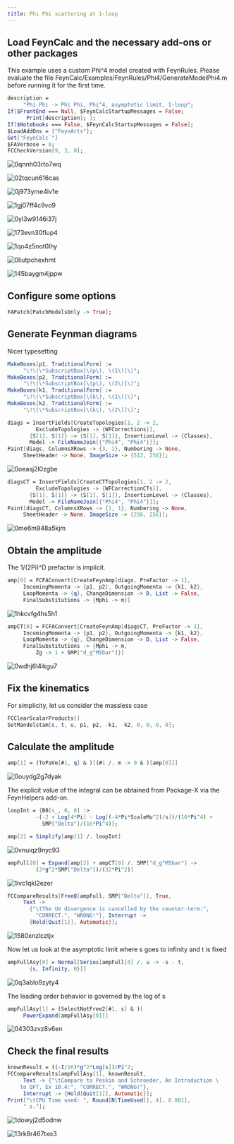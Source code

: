 ```yaml
---
title: Phi Phi scattering at 1-loop
---
```



## Load FeynCalc and the necessary add-ons or other packages

This example uses a custom Phi^4 model created with FeynRules. Please evaluate the file
FeynCalc/Examples/FeynRules/Phi4/GenerateModelPhi4.m before running it for the first time.

```mathematica
description = 
     "Phi Phi -> Phi Phi, Phi^4, asymptotic limit, 1-loop"; 
If[$FrontEnd === Null, $FeynCalcStartupMessages = False; 
      Print[description]; ]; 
If[$Notebooks === False, $FeynCalcStartupMessages = False]; 
$LoadAddOns = {"FeynArts"}; 
Get["FeynCalc`"]
$FAVerbose = 0; 
FCCheckVersion[9, 3, 0]; 
```

![0qnnh03rto7wq](img/0qnnh03rto7wq.svg)

![02tqcun616cas](img/02tqcun616cas.svg)

![0j973yme4iv1e](img/0j973yme4iv1e.svg)

![1gj07ff4c9vo9](img/1gj07ff4c9vo9.svg)

![0yl3w9146i37j](img/0yl3w9146i37j.svg)

![173evn30flup4](img/173evn30flup4.svg)

![1qo4z5not0lhy](img/1qo4z5not0lhy.svg)

![0liutpchexhmt](img/0liutpchexhmt.svg)

![145baygm4jppw](img/145baygm4jppw.svg)

## Configure some options

```mathematica
FAPatch[PatchModelsOnly -> True]; 
```

## Generate Feynman diagrams

Nicer typesetting

```mathematica
MakeBoxes[p1, TraditionalForm] := 
     "\!\(\*SubscriptBox[\(p\), \(1\)]\)"; 
MakeBoxes[p2, TraditionalForm] := 
     "\!\(\*SubscriptBox[\(p\), \(2\)]\)"; 
MakeBoxes[k1, TraditionalForm] := 
     "\!\(\*SubscriptBox[\(k\), \(1\)]\)"; 
MakeBoxes[k2, TraditionalForm] := 
     "\!\(\*SubscriptBox[\(k\), \(2\)]\)"; 
```

```mathematica
diags = InsertFields[CreateTopologies[1, 2 -> 2, 
         ExcludeTopologies -> {WFCorrections}], 
       {S[1], S[1]} -> {S[1], S[1]}, InsertionLevel -> {Classes}, 
       Model -> FileNameJoin[{"Phi4", "Phi4"}]]; 
Paint[diags, ColumnsXRows -> {3, 1}, Numbering -> None, 
     SheetHeader -> None, ImageSize -> {512, 256}]; 
```

![0oeasj2l0zgbe](img/0oeasj2l0zgbe.svg)

```mathematica
diagsCT = InsertFields[CreateCTTopologies[1, 2 -> 2, 
         ExcludeTopologies -> {WFCorrectionCTs}], 
       {S[1], S[1]} -> {S[1], S[1]}, InsertionLevel -> {Classes}, 
       Model -> FileNameJoin[{"Phi4", "Phi4"}]]; 
Paint[diagsCT, ColumnsXRows -> {1, 1}, Numbering -> None, 
     SheetHeader -> None, ImageSize -> {256, 256}]; 
```

![0me6m948a5kjm](img/0me6m948a5kjm.svg)

## Obtain the amplitude

The 1/(2Pi)^D prefactor is implicit.

```mathematica
amp[0] = FCFAConvert[CreateFeynAmp[diags, PreFactor -> 1], 
     IncomingMomenta -> {p1, p2}, OutgoingMomenta -> {k1, k2}, 
     LoopMomenta -> {q}, ChangeDimension -> D, List -> False, 
     FinalSubstitutions -> {Mphi -> m}]
```

![1hkcvfg4hs5h1](img/1hkcvfg4hs5h1.svg)

```mathematica
ampCT[0] = FCFAConvert[CreateFeynAmp[diagsCT, PreFactor -> 1], 
     IncomingMomenta -> {p1, p2}, OutgoingMomenta -> {k1, k2}, 
     LoopMomenta -> {q}, ChangeDimension -> D, List -> False, 
     FinalSubstitutions -> {Mphi -> m, 
         Zg -> 1 + SMP["d_g^MSbar"]}]
```

![0wdhj6l4ikgu7](img/0wdhj6l4ikgu7.svg)

## Fix the kinematics

For simplicity, let us consider the massless case

```mathematica
FCClearScalarProducts[]
SetMandelstam[s, t, u, p1, p2, -k1, -k2, 0, 0, 0, 0]; 
```

## Calculate the amplitude

```mathematica
amp[1] = (ToPaVe[#1, q] & )[(#1 /. m -> 0 & )[amp[0]]]
```

![0ouydg2g7dyak](img/0ouydg2g7dyak.svg)

The explicit value of the integral can be obtained from Package-X via the FeynHelpers add-on.

```mathematica
loopInt = {B0[s_, 0, 0] :> 
         -(-2 + Log[4*Pi] - Log[(-4*Pi*ScaleMu^2)/s])/(16*Pi^4) + 
           SMP["Delta"]/(16*Pi^4)}; 
```

```mathematica
amp[2] = Simplify[amp[1] /. loopInt]
```

![0vnuiqz9nyc93](img/0vnuiqz9nyc93.svg)

```mathematica
ampFull[0] = Expand[amp[2] + ampCT[0] /. SMP["d_g^MSbar"] -> 
         (3*g^2*SMP["Delta"])/(32*Pi^2)]
```

![1ivc1qkl2ezer](img/1ivc1qkl2ezer.svg)

```mathematica
FCCompareResults[FreeQ[ampFull, SMP["Delta"]], True, 
     Text -> 
       {"\tThe UV divergence is cancelled by the counter-term:", 
         "CORRECT.", "WRONG!"}, Interrupt -> 
       {Hold[Quit[1]], Automatic}]; 
```

![1580xnzlcztjx](img/1580xnzlcztjx.svg)

Now let us look at the asymptotic limit where  s goes to infinity and t is fixed

```mathematica
ampFullAsy[0] = Normal[Series[ampFull[0] /. u -> -s - t, 
       {s, Infinity, 0}]]
```

![0q3ablo9zyty4](img/0q3ablo9zyty4.svg)

The leading order behavior is governed by the log of s

```mathematica
ampFullAsy[1] = (SelectNotFree2[#1, s] & )[
     PowerExpand[ampFullAsy[0]]]
```

![04303zvz8v6en](img/04303zvz8v6en.svg)

## Check the final results

```mathematica
knownResult = ((-I/16)*g^2*Log[s])/Pi^2; 
FCCompareResults[ampFullAsy[1], knownResult, 
     Text -> {"\tCompare to Peskin and Schroeder, An Introduction \
    to QFT, Ex 10.4:", "CORRECT.", "WRONG!"}, 
     Interrupt -> {Hold[Quit[1]], Automatic}]; 
Print["\tCPU Time used: ", Round[N[TimeUsed[], 4], 0.001], 
     " s."]; 
```

![1dowyj2d5odnw](img/1dowyj2d5odnw.svg)

![13rk8r467txo3](img/13rk8r467txo3.svg)